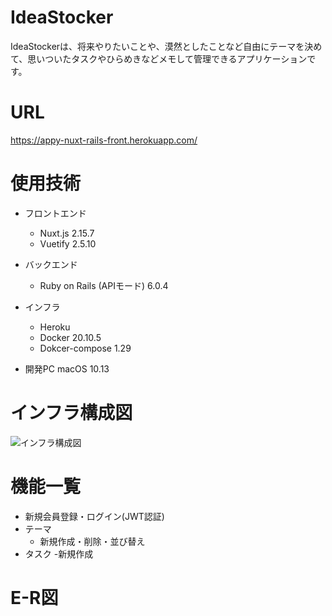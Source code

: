 # IdeaStocker
IdeaStockerは、将来やりたいことや、漠然としたことなど自由にテーマを決めて、思いついたタスクやひらめきなどメモして管理できるアプリケーションです。

# URL
https://appy-nuxt-rails-front.herokuapp.com/

# 使用技術

- フロントエンド
  - Nuxt.js 2.15.7
  - Vuetify 2.5.10

- バックエンド
  - Ruby on Rails (APIモード) 6.0.4

- インフラ
  - Heroku
  - Docker 20.10.5
  - Dokcer-compose 1.29
- 開発PC macOS 10.13
# インフラ構成図
![インフラ構成図](https://user-images.githubusercontent.com/59179394/145929544-a0f7b86f-bf3f-4a00-8395-997127e6020b.png)

# 機能一覧
- 新規会員登録・ログイン(JWT認証)
- テーマ
  - 新規作成・削除・並び替え
- タスク
  -新規作成


# E-R図
　


